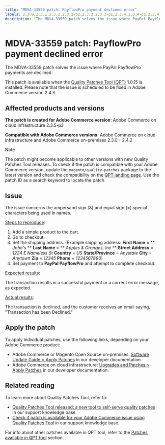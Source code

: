 ```yaml
---
title: "MDVA-33559 patch: PayflowPro payment declined error"
labels: 2.3.0,2.3.1,2.3.2,2.3.2-p2,2.3.3,2.3.3-p1,2.3.4,2.3.4-p1,2.3.4-p2,2.3.5,2.3.5-p1,2.3.5-p2,2.3.6,2.4.0,2.4.0-p1,2.4.1,2.4.1-p1,2.4.2,QPT 1.0.15,QPT patches,Magento Commerce,Magento Commerce Cloud,Quality Patches Tool,PayPal PayflowPro,ampersand sign,equal sign,error,payment declined,Adobe Commerce,cloud infrastructure,on-premises,quality patches for Adobe Commerce,Magento Open Source
description: "The MDVA-33559 patch solves the issue where PayPal PayflowPro payments are declined."
---
```


# MDVA-33559 patch: PayflowPro payment declined error

The MDVA-33559 patch solves the issue where PayPal PayflowPro payments are declined.

This patch is available when the [Quality Patches Tool (QPT)](https://devdocs.magento.com/guides/v2.4/comp-mgr/patching.html#mqp) 1.0.15 is installed. Please note that the issue is scheduled to be fixed in Adobe Commerce version 2.4.3.

## Affected products and versions

 **The patch is created for Adobe Commerce version:** Adobe Commerce on cloud infrastructure 2.3.5-p2

 **Compatible with Adobe Commerce versions:** Adobe Commerce on cloud infrastructure and Adobe Commerce on-premises 2.3.0 - 2.4.2

>[!NOTE]
>
>The patch might become applicable to other versions with new Quality Patches Tool releases. To check if the patch is compatible with your Adobe Commerce version, update the `magento/quality-patches` package to the latest version and check the compatibility on the [QPT landing page](https://devdocs.magento.com/quality-patches/tool.html#patch-grid). Use the patch ID as a search keyword to locate the patch.

## Issue

The issue concerns the ampersand sign (&) and equal sign (=) special characters being used in names.

<u>Steps to reproduce</u>:

1. Add a simple product to the cart.
1. Go to checkout.
1. Set the shipping address. (Example shipping address: **First Name** = ** *John's* **  **Last Name** = ** *Apples & Oranges, Inc* **  **Street Address** = *1234 E Nameless St*  **Country** = *US*  **State/Province** = *Anystate*  **City** = *Anytown*  **Zip** = *12345*  **Phone** = *1234567890*)
1. Set payment to **PayPal PayflowPro** and attempt to complete checkout.

<u>Expected results</u>:

The transaction results in a successful payment or a correct error message, as expected.

<u>Actual results</u>:

The transaction is declined, and the customer receives an email saying, "Transaction has been Declined."

## Apply the patch

To apply individual patches, use the following links, depending on your Adobe Commerce product:

* Adobe Commerce or Magento Open Source on-premises: [Software Update Guide > Apply Patches](https://devdocs.magento.com/guides/v2.4/comp-mgr/patching/mqp.html) in our developer documentation.
* Adobe Commerce on cloud infrastructure: [Upgrades and Patches > Apply Patches](https://devdocs.magento.com/cloud/project/project-patch.html) in our developer documentation.

## Related reading

To learn more about Quality Patches Tool, refer to:

* [Quality Patches Tool released: a new tool to self-serve quality patches](https://support.magento.com/hc/en-us/articles/360047139492) in our support knowledge base.
* [Check if patch is available for your Adobe Commerce issue using Quality Patches Tool](https://support.magento.com/hc/en-us/articles/360047125252) in our support knowledge base.

For info about other patches available in QPT tool, refer to the [Patches available in QPT tool](https://support.magento.com/hc/en-us/sections/360010506631-Patches-available-in-QPT-tool-) section. 
